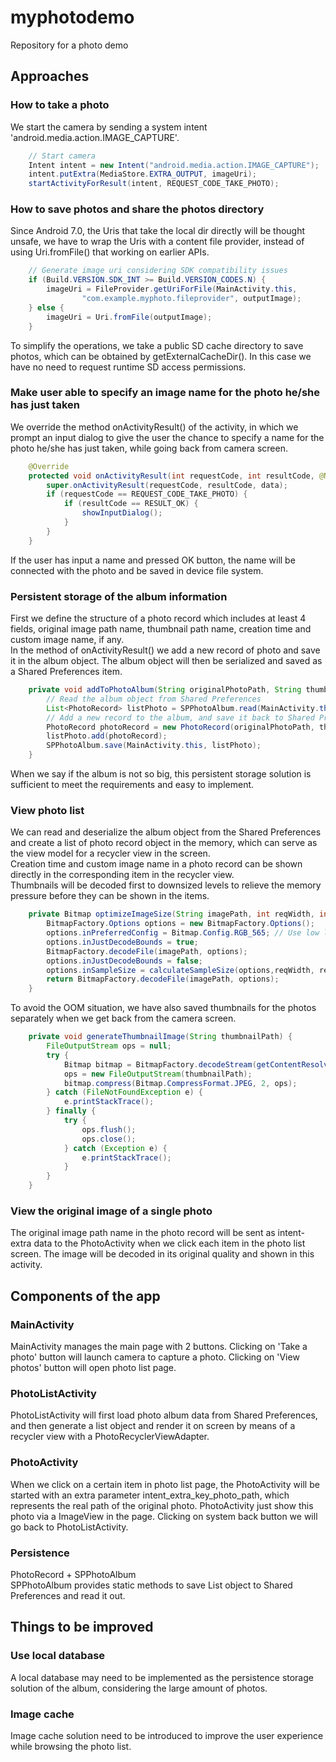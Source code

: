 # myphotodemo
Repository for a photo demo

## Approaches
### How to take a photo
We start the camera by sending a system intent 'android.media.action.IMAGE_CAPTURE'.
```Java
    // Start camera
    Intent intent = new Intent("android.media.action.IMAGE_CAPTURE");
    intent.putExtra(MediaStore.EXTRA_OUTPUT, imageUri);
    startActivityForResult(intent, REQUEST_CODE_TAKE_PHOTO);
```

### How to save photos and share the photos directory
Since Android 7.0, the Uris that take the local dir directly will be thought unsafe, we have to wrap the Uris with a 
content file provider, instead of using Uri.fromFile() that working on earlier APIs.
```Java
    // Generate image uri considering SDK compatibility issues
    if (Build.VERSION.SDK_INT >= Build.VERSION_CODES.N) {
        imageUri = FileProvider.getUriForFile(MainActivity.this,
                "com.example.myphoto.fileprovider", outputImage);
    } else {
        imageUri = Uri.fromFile(outputImage);
    }
```
To simplify the operations, we take a public SD cache directory to save photos, which can be obtained by getExternalCacheDir(). In this case we have no need to request runtime SD access permissions.

### Make user able to specify an image name for the photo he/she has just taken
We override the method onActivityResult() of the activity, in which we prompt an input dialog to give the user the chance 
to specify a name for the photo he/she has just taken, while going back from camera screen.
```Java
    @Override
    protected void onActivityResult(int requestCode, int resultCode, @Nullable Intent data) {
        super.onActivityResult(requestCode, resultCode, data);
        if (requestCode == REQUEST_CODE_TAKE_PHOTO) {
            if (resultCode == RESULT_OK) {
                showInputDialog();
            }
        }
    }
```
If the user has input a name and pressed OK button, the name will be connected with the photo and be saved in device file system.

### Persistent storage of the album information
First we define the structure of a photo record which includes at least 4 fields, original image path name, thumbnail path 
name, creation time and custom image name, if any.<br>
In the method of onActivityResult() we add a new record of photo and save it in the album object. The album object will 
then be serialized and saved as a Shared Preferences item. 
```Java
    private void addToPhotoAlbum(String originalPhotoPath, String thumbnailPath, String dateTime, String CustomImageName) {
        // Read the album object from Shared Preferences
        List<PhotoRecord> listPhoto = SPPhotoAlbum.read(MainActivity.this);
        // Add a new record to the album, and save it back to Shared Preferences
        PhotoRecord photoRecord = new PhotoRecord(originalPhotoPath, thumbnailPath, dateTime, CustomImageName);
        listPhoto.add(photoRecord);
        SPPhotoAlbum.save(MainActivity.this, listPhoto);
    }
```
When we say if the album is not so big, this persistent storage solution is sufficient to meet the requirements and easy to implement.

### View photo list
We can read and deserialize the album object from the Shared Preferences and create a list of photo record object in the 
memory, which can serve as the view model for a recycler view in the screen.<br>
Creation time and custom image name in a photo record can be shown directly in the corresponding item in the recycler view.<br>
Thumbnails will be decoded first to downsized levels to relieve the memory pressure before they can be shown in the items. 
```Java
    private Bitmap optimizeImageSize(String imagePath, int reqWidth, int reqHeight) {
        BitmapFactory.Options options = new BitmapFactory.Options();
        options.inPreferredConfig = Bitmap.Config.RGB_565; // Use low level config
        options.inJustDecodeBounds = true;
        BitmapFactory.decodeFile(imagePath, options);
        options.inJustDecodeBounds = false;
        options.inSampleSize = calculateSampleSize(options,reqWidth, reqHeight);
        return BitmapFactory.decodeFile(imagePath, options);
    }
```
To avoid the OOM situation, we have also saved thumbnails for the photos separately when we get back from the camera 
screen. 
```Java
    private void generateThumbnailImage(String thumbnailPath) {
        FileOutputStream ops = null;
        try {
            Bitmap bitmap = BitmapFactory.decodeStream(getContentResolver().openInputStream(imageUri));
            ops = new FileOutputStream(thumbnailPath);
            bitmap.compress(Bitmap.CompressFormat.JPEG, 2, ops);
        } catch (FileNotFoundException e) {
            e.printStackTrace();
        } finally {
            try {
                ops.flush();
                ops.close();
            } catch (Exception e) {
                e.printStackTrace();
            }
        }
    }
```
### View the original image of a single photo
The original image path name in the photo record will be sent as intent-extra data to the PhotoActivity when we click each 
item in the photo list screen. The image will be decoded in its original quality and shown in this activity.

## Components of the app
### MainActivity
MainActivity manages the main page with 2 buttons. Clicking on 'Take a photo' button will launch camera to capture a photo. 
Clicking on 'View photos' button will open photo list page.

### PhotoListActivity
PhotoListActivity will first load photo album data from Shared Preferences, and then generate a list object and render it 
on screen by means of a recycler view with a PhotoRecyclerViewAdapter.

### PhotoActivity
When we click on a certain item in photo list page, the PhotoActivity will be started with an extra parameter 
intent_extra_key_photo_path, which represents the real path of the original photo. PhotoActivity just show this photo via a 
ImageView in the page. Clicking on system back button we will go back to PhotoListActivity.

### Persistence 
PhotoRecord + SPPhotoAlbum<br>
SPPhotoAlbum provides static methods to save List<PhotoRecord> object to Shared Preferences and read it out.
  
## Things to be improved
### Use local database
A local database may need to be implemented as the persistence storage solution of the album, considering the large amount 
of photos.
### Image cache
Image cache solution need to be introduced to improve the user experience while browsing the photo list.


